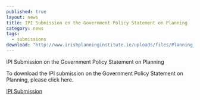```yaml
---
published: true
layout: news
title: IPI Submission on the Government Policy Statement on Planning
category: news
tags: 
  - submissions
download: "http://www.irishplanninginstitute.ie/uploads/files/Planning_Policy_Statement_Submission.pdf"
---
```


IPI Submission on the Government Policy Statement on Planning

To download the IPI submission on the Government Policy Statement on Planning, please click here.

[IPI Submission](http://www.irishplanninginstitute.ie/uploads/files/Planning_Policy_Statement_Submission.pdf)
